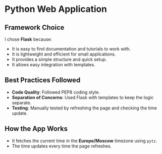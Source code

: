 # Python Web Application

## Framework Choice

I chose **Flask** because:

- It is easy to find documentation and tutorials to work with.
- It is lightweight and efficient for small applications.
- It provides a simple structure and quick setup.
- It allows easy integration with templates.

## Best Practices Followed

- **Code Quality**: Followed PEP8 coding style.
- **Separation of Concerns**: Used Flask with templates to keep the logic separate.
- **Testing**: Manually tested by refreshing the page and checking the time update.

## How the App Works

- It fetches the current time in the **Europe/Moscow** timezone using `pytz`.
- The time updates every time the page refreshes.

